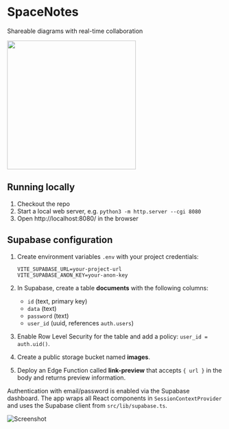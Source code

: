 # SpaceNotes

Shareable diagrams with real-time collaboration

<img width="300" src="https://github.com/katspaugh/dinky.dog/assets/381895/daf42772-3058-47b9-9956-7e5bf0291afa">

## Running locally

1. Checkout the repo
2. Start a local web server, e.g. `python3 -m http.server --cgi 8080`
3. Open http://localhost:8080/ in the browser

## Supabase configuration

1. Create environment variables `.env` with your project credentials:

   ```
   VITE_SUPABASE_URL=your-project-url
   VITE_SUPABASE_ANON_KEY=your-anon-key
   ```

2. In Supabase, create a table **documents** with the following columns:
   - `id` (text, primary key)
   - `data` (text)
   - `password` (text)
   - `user_id` (uuid, references `auth.users`)

3. Enable Row Level Security for the table and add a policy:
   `user_id = auth.uid()`.

4. Create a public storage bucket named **images**.

5. Deploy an Edge Function called **link-preview** that accepts `{ url }` in the
   body and returns preview information.

Authentication with email/password is enabled via the Supabase dashboard. The
app wraps all React components in `SessionContextProvider` and uses the Supabase
client from `src/lib/supabase.ts`.


<img alt="Screenshot" src="https://github.com/katspaugh/dinky.dog/assets/381895/e75910b9-82a9-4157-ac32-3733e93a65bb">
